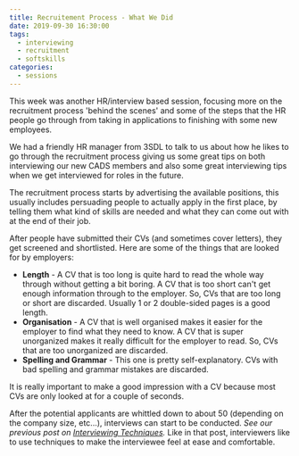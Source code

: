```yaml
---
title: Recruitement Process - What We Did
date: 2019-09-30 16:30:00
tags:
  - interviewing
  - recruitment
  - softskills
categories:
  - sessions
---
```


This week was another HR/interview based session, focusing more on the recruitment process 'behind the scenes' and some of the steps that the HR people go through from taking in applications to finishing with some new employees.

We had a friendly HR manager from 3SDL to talk to us about how he likes to go through the recruitment process giving us some great tips on both interviewing our new CADS members and also some great interviewing tips when we get interviewed for roles in the future.

The recruitment process starts by advertising the available positions, this usually includes persuading people to actually apply in the first place, by telling them what kind of skills are needed and what they can come out with at the end of their job.

After people have submitted their CVs (and sometimes cover letters), they get screened and shortlisted. Here are some of the things that are looked for by employers:

- **Length** - A CV that is too long is quite hard to read the whole way through without getting a bit boring. A CV that is too short can't get enough information through to the employer. So, CVs that are too long or short are discarded. Usually 1 or 2 double-sided pages is a good length.
- **Organisation** - A CV that is well organised makes it easier for the employer to find what they need to know. A CV that is super unorganized makes it really difficult for the employer to read. So, CVs that are too unorganized are discarded.
- **Spelling and Grammar** - This one is pretty self-explanatory. CVs with bad spelling and grammar mistakes are discarded.

It is really important to make a good impression with a CV because most CVs are only looked at for a couple of seconds.

After the potential applicants are whittled down to about 50 (depending on the company size, etc...), interviews can start to be conducted. _See our previous post on [Interviewing Techniques](/2019/09/23/interview-techniques/)._ Like in that post, interviewers like to use techniques to make the interviewee feel at ease and comfortable.